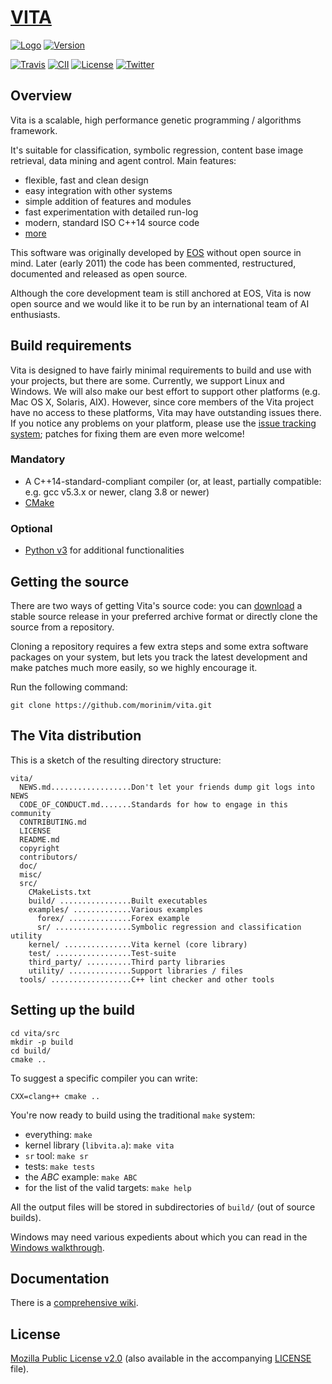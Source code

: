 # [VITA][homepage] #
[![Logo](https://github.com/morinim/vita/wiki/img/logo.png)][homepage]
[![Version](https://img.shields.io/github/tag/morinim/vita.svg)][news]

[![Travis](https://travis-ci.org/morinim/vita.svg?branch=master)][travis]
[![CII](https://bestpractices.coreinfrastructure.org/projects/1012/badge)][cii]
[![License](https://img.shields.io/badge/license-MPLv2-blue.svg)][mpl2]
[![Twitter](https://img.shields.io/twitter/url/https/github.com/morinim/vita.svg?style=social)][twitter]

## Overview ##

Vita is a scalable, high performance genetic programming / algorithms framework.

It's suitable for classification, symbolic regression, content base image retrieval, data mining and agent control. Main features:

* flexible, fast and clean design
* easy integration with other systems
* simple addition of features and modules
* fast experimentation with detailed run-log
* modern, standard ISO C++14 source code
* [more][features]

This software was originally developed by [EOS][eos] without open source in mind. Later (early 2011) the code has been commented, restructured, documented and released as open source.

Although the core development team is still anchored at EOS, Vita is now open source and we would like it to be run by an international team of AI enthusiasts.

## Build requirements ##

Vita is designed to have fairly minimal requirements to build and use with your projects, but there are some. Currently, we support Linux and Windows. We will also make our best effort to support other platforms (e.g. Mac OS X, Solaris, AIX).
However, since core members of the Vita project have no access to these platforms, Vita may have outstanding issues there. If you notice any problems on your platform, please use the
[issue tracking system][issue]; patches for fixing them are even more welcome!

### Mandatory ###

* A C++14-standard-compliant compiler (or, at least, partially compatible: e.g. gcc v5.3.x or newer, clang 3.8 or newer)
* [CMake][cmake]

### Optional ###

* [Python v3][python] for additional functionalities

## Getting the source ##

There are two ways of getting Vita's source code: you can [download][download] a stable source release in your preferred archive format or directly clone the source from a repository.

Cloning a repository requires a few extra steps and some extra software packages on your system, but lets you track the latest development and make patches much more easily, so we highly encourage it.

Run the following command:

```
git clone https://github.com/morinim/vita.git
```

## The Vita distribution ##

This is a sketch of the resulting directory structure:
```
vita/
  NEWS.md..................Don't let your friends dump git logs into NEWS
  CODE_OF_CONDUCT.md.......Standards for how to engage in this community
  CONTRIBUTING.md
  LICENSE
  README.md
  copyright
  contributors/
  doc/
  misc/
  src/
    CMakeLists.txt
    build/ ................Built executables
    examples/ .............Various examples
      forex/ ..............Forex example
      sr/ .................Symbolic regression and classification utility
    kernel/ ...............Vita kernel (core library)
    test/ .................Test-suite
    third_party/ ..........Third party libraries
    utility/ ..............Support libraries / files
  tools/ ..................C++ lint checker and other tools
```

## Setting up the build ##

```shell
cd vita/src
mkdir -p build
cd build/
cmake ..
```

To suggest a specific compiler you can write:

```shell
CXX=clang++ cmake ..
```

You're now ready to build using the traditional `make` system:

* everything: `make`
* kernel library (`libvita.a`): `make vita`
* `sr` tool: `make sr`
* tests: `make tests`
* the *ABC* example: `make ABC`
* for the list of the valid targets: `make help`

All the output files will be stored in subdirectories of `build/` (out of source builds).

Windows may need various expedients about which you can read in the [Windows walkthrough][windows].

## Documentation ##
There is a [comprehensive wiki][wiki].

## License ##
[Mozilla Public License v2.0][mpl2] (also available in the accompanying [LICENSE][license] file).



[cii]: https://bestpractices.coreinfrastructure.org/projects/1012
[cmake]: https://cmake.org/
[download]: https://github.com/morinim/vita/archive/master.zip
[eos]: https://www.eosdev.it/
[features]: https://github.com/morinim/vita/wiki/features
[homepage]: https://github.com/morinim/vita
[issue]: https://github.com/morinim/vita/issues
[license]: https://github.com/morinim/vita/blob/master/LICENSE
[mpl2]: https://www.mozilla.org/MPL/2.0/
[news]: https://github.com/morinim/vita/blob/master/NEWS.md
[python]: http://www.python.org/
[travis]: https://travis-ci.org/morinim/vita
[twitter]: https://twitter.com/intent/tweet?text=%23Vita+genetic+programming:&url=https%3A%2F%2Fgithub.com%2Fmorinim%2Fvita
[wiki]: https://github.com/morinim/vita/wiki
[windows]: https://github.com/morinim/vita/wiki/win_build
